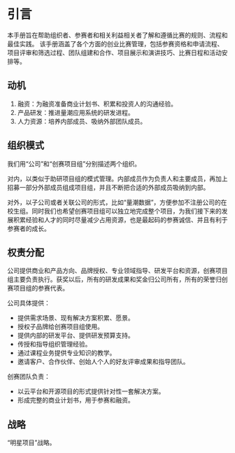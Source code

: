 # 引言

本手册旨在帮助组织者、参赛者和相关利益相关者了解和遵循比赛的规则、流程和最佳实践。
该手册涵盖了各个方面的创业比赛管理，包括参赛资格和申请流程、项目评审和筛选过程、团队组建和合作、项目展示和演讲技巧、比赛日程和活动安排等。

## 动机

1. 融资：为融资准备商业计划书、积累和投资人的沟通经验。
2. 产品研发：推进量潮应用系统的研发进程。
3. 人力资源：培养内部成员、吸纳外部团队成员。

## 组织模式
我们用“公司”和“创赛项目组”分别描述两个组织。

对内，以类似于助研项目组的模式管理。内部成员作为负责人和主要成员，再加上招募一部分外部成员组成项目组，并且不断把合适的外部成员吸纳到内部。

对外，以子公司或者关联公司的形式，比如“量潮数据”，方便参加不注册公司的在校生组。同时我们也希望创赛项目组可以独立地完成整个项目，为我们接下来的发展积累经验和人才的同时尽量减少占用资源，也是最起码的参赛诚信、并且有利于参赛者的成长。

## 权责分配
公司提供商业和产品方向、品牌授权、专业领域指导、研发平台和资源，创赛项目组主要负责执行。获奖以后，所有的研发成果和奖金归公司所有，所有的荣誉归创赛项目组的参赛代表。

公司具体提供：
* 提供需求场景、现有解决方案积累、愿景。
* 授权子品牌给创赛项目组使用。
* 提供内部的研发平台、提供研发预算支持。
* 传授和指导组织管理经验。
* 通过课程业务提供专业知识的教学。
* 邀请客户、合作伙伴、创始人个人的好友评审成果和指导团队。

创赛团队负责：
* 以云平台和开源项目的形式提供针对性一套解决方案。
* 形成完整的商业计划书，用于参赛和融资。


## 战略
“明星项目”战略。
